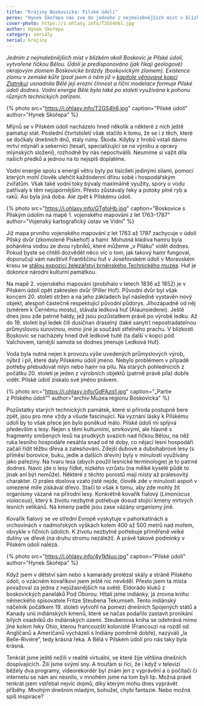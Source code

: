 ```yaml
---
title: "Krajiny Boskovicka: Pilské údolí"
perex: "Hynek Skořepa nás zve do jednoho z nejmalebnějších míst v blízkém okolí Boskovic: Pilského údolí. Kromě přírodních krás zde můžeme obdivovat také pozůstatky toho, jak naši předkové dokázali využívat vodní energii."
cover-photo: https://i.ohlasy.info/T2GS4h6l.jpg
author: Hynek Skořepa
category: seriály
serial: krajiny
---
```


*Jedním z nejmalebnějších míst v blízkém okolí Boskovic je Pilské údolí, vytvořené říčkou Bělou. Údolí je predisponováno (jak říkají geologové) okrajovým zlomem Boskovické brázdy (boskovickým zlomem). Existence zlomu v zemské kůře (psal jsem o něm již v [kapitole věnované kopci Zlatníku](http://www.ohlasy.info/clanky/2015/04/zlatnik.html)) usnadnila Bělé její erozní činnost a říční modelace formuje Pilské údolí dodnes. Vodní energie Bělé byla také po staletí využívána k pohonu různých technických zařízení.*

{% photo src="https://i.ohlasy.info/T2GS4h6.jpg" caption="Pilské údolí" author="Hynek Skořepa" %}

Mlýnů se v Pilském údolí nacházelo hned několik a některé z nich ještě pamatuji stát. Poslední čtvrtstoletí však stačilo k tomu, že se i z těch, které se dočkaly dnešních dnů, staly ruiny. Škoda. Kdyby z hrobů vstali dávno mrtví mlynáři a sekerníci (tesaři, specializující se na výrobu a opravy mlýnských složení), rozhodně by nás nepochválili. Neumíme si vážit díla našich předků a jednou na to nejspíš doplatíme.

Vodní energie spolu s energií větru byly po tisíciletí jedinými silami, pomocí kterých mohl člověk ulehčit každodenní dřinu sobě i hospodářským zvířatům. Však také vodní toky bývaly maximálně využity, spory o vodu patřívaly k těm nejúpornějším. Přesto zůstávaly řeky a potoky plné ryb a raků. Asi byla jiná doba. Ale zpět k Pilskému údolí.

{% photo src="https://i.ohlasy.info/GTgfoHb.jpg" caption="Boskovice s Pilským údolím na mapě 1. vojenského mapování z let 1763–1787" author="Vojenský kartografický ústav ve Vídni" %}

Již mapa prvního vojenského mapování z let 1763 až 1787 zachycuje v údolí Pilský dvůr (zkomoleně Piskehof) a hamr. Mohutná kladiva hamru byla poháněna vodou ze dvou rybníků, které můžeme „v Piláku“ vidět dodnes. Pokud byste se chtěli dozvědět něco víc o tom, jak takový hamr fungoval, doporučuji vám navštívit Františčinu huť v Josefovském údolí v Moravském krasu se [stálou expozicí železářství brněnského Technického muzea](http://www.technicalmuseum.cz/pamatky/stara-hut-u-adamova/). Huť je dokonce národní kulturní památkou.

Na mapě 2. vojenského mapování (probíhalo v letech 1836 až 1852) je v Pilském údolí opět zakreslen dvůr (Piller Hof). Původní dvůr byl však koncem 20. století stržen a na jeho základech byl následně vystavěn nový objekt, alespoň částečně respektující původní půdorys. Jihozápadně od něj (směrem k Černému mostu), stávala ledková huť (Alaunsiederei).  Ještě dnes jsou zde patrné haldy, jež jsou pozůstatkem právě po výrobě ledku. Až do 19. století byl ledek čili dusičnan draselný (také sanytr) nepostradatelnou průmyslovou surovinou, mimo jiné je součástí střelného prachu. V blízkosti Boskovic se nacházely hned dvě ledkové hutě (ta další v kopci pod Valchovem, tamější samota se dodnes jmenuje Ledková Huť).

Voda byla nutná nejen k provozu výše uvedených průmyslových výrob, nýbrž i pil, které daly Pilskému údolí jméno. Nebylo problémem v případě potřeby přebudovat mlýn nebo hamr na pilu. Na starých pohlednicích z počátku 20. století je jeden z výrobních objektů (patrně právě pila) dobře vidět. Pilské údolí získalo své jméno právem.

{% photo src="https://i.ohlasy.info/GdFAzq1.jpg" caption="„Partie z Pilského údolí“" author="archiv Muzea regionu Boskovicka" %}

Pozůstatky starých technických památek, které si příroda postupně bere zpět, jsou pro mne vždy a všude fascinující. Na vyznání lásky k Pilskému údolí by to však přece jen bylo poněkud málo. Pilské údolí mi splývá především s lesy. Nejen s těmi kulturními, smrkovými, ale hlavně s fragmenty smíšených lesů na prudkých svazích nad říčkou Bělou, na něž ruka lesního hospodáře nesáhla snad od té doby, co nějací lesní hospodáři začali řídit těžbu dřeva a zalesňování. Zdejší dubové a dubohabrové lesy (s příměsí borovice, buku, jedle a dalších dřevin) byly v minulosti využívány jako pařeziny. Na tvaru lesa (abych použil lesnické terminologie) je to patrné dodnes. Navíc jde o lesy řídké, nízkého vzrůstu (na mělké kyselé půdě to jinak ani být nemůže). Některé z těchto porostů mají místy až pralesovitý charakter. O prales doslova vzato jistě nejde, člověk zde v minulosti aspoň v omezené míře získával dřevo. Stačí to však k tomu, aby zde mohly žít organismy vázané na přírodní lesy. Konkrétně kovařík fialový (*Limoniscus violaceus*), který k životu nezbytně potřebuje dosud stojící kmeny mrtvých lesních velikánů. Na kmeny padlé jsou zase vázány organismy jiné.

Kovařík fialový se ve střední Evropě vyskytuje v pahorkatinách a vrchovinách v nadmořských výškách kolem 400 až 500 metrů nad mořem, obvykle v říčních údolích. K životu nezbytně potřebuje přiměřeně velké dutiny ve dřevě (na druhu stromu nezáleží). A právě takové podmínky v Pilském údolí nalézá.

{% photo src="https://i.ohlasy.info/4y1kNuo.jpg" caption="Pilské údolí" author="Hynek Skořepa" %}

Když jsem v dětství sám nebo s kamarády prolézal skály a stráně Pilského údolí, o vzácném kovaříkovi jsem ještě nic nevěděl. Přesto jsem ta místa považoval za jedna z nejúžasnějších na světě. Eldorádo kluků z boskovických paneláků Pod Oborou. Hltali jsme indiánky, já zrovna knihu německého spisovatele Fritze Steubena Tekumseh. Tento indiánský náčelník počátkem 19. století vytvořil na pomezí dnešních Spojených států a Kanady unii indiánských kmenů, které se načas podařilo zastavit pronikání bílých osadníků do indiánských území. Steubenova kniha se odehrává mimo jiné kolem řeky Ohio, kterou francouzští kolonisté (Francouzi na rozdíl od Angličanů a Američanů vycházeli s Indiány poměrně dobře), nazývali „la Belle-Rivière“, tedy krásná řeka. A Bělá v Pilském údolí pro nás taky byla krásná.

Tenkrát jsme ještě nežili v realitě virtuální, ve které žije většina dnešních dospívajících. Žili jsme svými sny. A troufám si říci, že i když v televizi běžely dva programy, videorekordér byl znám jen z vyprávění a o počítači či internetu se nám ani nesnilo, v mnohém jsme na tom byli líp.  Možná právě tenkrát jsem vstřebal nejvíc dojmů, díky kterým mohu dnes vyprávět příběhy. Mnohým dnešním mladým, bohužel, chybí fantazie. Nebo možná spíš inspirace?
